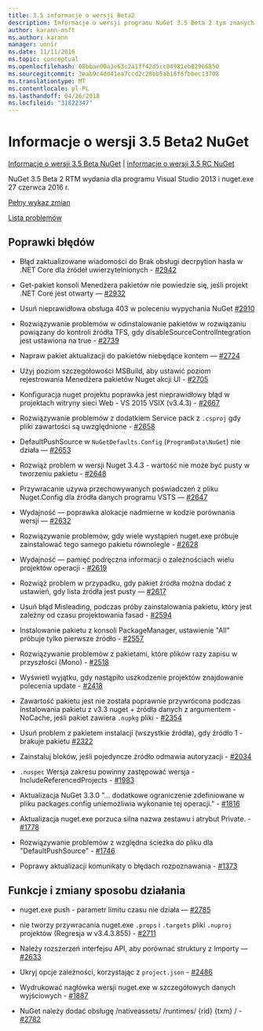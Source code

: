 ```yaml
---
title: 3.5 informacje o wersji Beta2
description: Informacje o wersji programu NuGet 3.5 Beta 2 tym znanych problemów, poprawki, dodatkowe funkcje i dcr.
author: karann-msft
ms.author: karann
manager: unnir
ms.date: 11/11/2016
ms.topic: conceptual
ms.openlocfilehash: 08bbae00a3e63c2a1ff42d5cc04981eb02966850
ms.sourcegitcommit: 3eab9c4dd41ea7ccd2c28bb5ab16f6fbbec13708
ms.translationtype: MT
ms.contentlocale: pl-PL
ms.lasthandoff: 04/26/2018
ms.locfileid: "31822347"
---
```

# <a name="nuget-35-beta2-release-notes"></a>Informacje o wersji 3.5 Beta2 NuGet

[Informacje o wersji 3.5 Beta NuGet](../release-notes/nuget-3.5-Beta.md) | [informacje o wersji 3.5 RC NuGet](../release-notes/nuget-3.5-RC.md)

NuGet 3.5 Beta 2 RTM wydania dla programu Visual Studio 2013 i nuget.exe 27 czerwca 2016 r.

[Pełny wykaz zmian](https://github.com/NuGet/NuGet.Client/compare/release-3.5.0-beta...release-3.5.0-beta2)

[Lista problemów](https://github.com/Nuget/Home/issues?q=is%3Aissue+milestone%3A%223.5+Beta2%22+is%3Aclosed)

## <a name="bug-fixes"></a>Poprawki błędów

* Błąd zaktualizowane wiadomości do Brak obsługi decrpytion hasła w .NET Core dla źródeł uwierzytelnionych - [#2942](https://github.com/NuGet/Home/issues/2942)

* Get-pakiet konsoli Menedżera pakietów nie powiedzie się, jeśli projekt .NET Core jest otwarty — [#2932](https://github.com/NuGet/Home/issues/2932)

* Usuń nieprawidłowa obsługa 403 w poleceniu wypychania NuGet [#2910](https://github.com/NuGet/Home/issues/2910)

* Rozwiązywanie problemów w odinstalowanie pakietów w rozwiązaniu powiązany do kontroli źródła TFS, gdy disableSourceControlIntegration jest ustawiona na true - [#2739](https://github.com/NuGet/Home/issues/2739)

* Napraw pakiet aktualizacji do pakietów niebędące kontem — [#2724](https://github.com/NuGet/Home/issues/2724)

* Użyj poziom szczegółowości MSBuild, aby ustawić poziom rejestrowania Menedżera pakietów Nuget akcji UI - [#2705](https://github.com/NuGet/Home/issues/2705)

* Konfiguracja nuget projektu poprawka jest nieprawidłowy błąd w projektach witryny sieci Web - VS 2015 VSIX (v3.4.3) - [#2667](https://github.com/NuGet/Home/issues/2667)

* Rozwiązywanie problemów z dodatkiem Service pack z `.csproj` gdy pliki zawartości są uwzględnione - [#2658](https://github.com/NuGet/Home/issues/2658)

* DefaultPushSource w `NuGetDefaults.Config` (`ProgramData\NuGet`) nie działa — [#2653](https://github.com/NuGet/Home/issues/2653)

* Rozwiąż problem w wersji Nuget 3.4.3 - wartość nie może być pusty w tworzeniu pakietu - [#2648](https://github.com/NuGet/Home/issues/2648)

* Przywracanie używa przechowywanych poświadczeń z pliku Nuget.Config dla źródła danych programu VSTS — [#2647](https://github.com/NuGet/Home/issues/2647)

* Wydajność — poprawka alokacje nadmierne w kodzie porównania wersji — [#2632](https://github.com/NuGet/Home/issues/2632)

* Rozwiązywanie problemów, gdy wiele wystąpień nuget.exe próbuje zainstalować tego samego pakietu równolegle - [#2628](https://github.com/NuGet/Home/issues/2628)

* Wydajność — pamięć podręczna informacji o zależnościach wielu projektów operacji - [#2619](https://github.com/NuGet/Home/issues/2619)

* Rozwiąż problem w przypadku, gdy pakiet źródła można dodać z ustawień, gdy lista źródła jest pusty — [#2617](https://github.com/NuGet/Home/issues/2617)

* Usuń błąd Misleading, podczas próby zainstalowania pakietu, który jest zależny od czasu projektowania fasad - [#2594](https://github.com/NuGet/Home/issues/2594)

* Instalowanie pakietu z konsoli PackageManager, ustawienie "All" próbuje tylko pierwsze źródło - [#2557](https://github.com/NuGet/Home/issues/2557)

* Rozwiązywanie problemów z pakietami, które plików razy zapisu w przyszłości (Mono) - [#2518](https://github.com/NuGet/Home/issues/2518)

* Wyświetl wyjątku, gdy nastąpiło uszkodzenie projektów znajdowanie polecenia update - [#2418](https://github.com/NuGet/Home/issues/2418)

* Zawartość pakietu jest nie została poprawnie przywrócona podczas instalowania pakietu z v3.3 nuget + źródła danych z argumentem - NoCache, jeśli pakiet zawiera `.nupkg` pliki - [#2354](https://github.com/NuGet/Home/issues/2354)

* Usuń problem z pakietem instalacji (wszystkie źródła), gdy źródło 1 - brakuje pakietu [#2322](https://github.com/NuGet/Home/issues/2322)

* Zainstaluj bloków, jeśli pojedyncze źródło odmawia autoryzacji - [#2034](https://github.com/NuGet/Home/issues/2034)

* `.nuspec` Wersja zakresu powinny zastępować wersja - IncludeReferencedProjects - [#1983](https://github.com/NuGet/Home/issues/1983)

* Aktualizacja NuGet 3.3.0 "... dodatkowe ograniczenie zdefiniowane w pliku packages.config uniemożliwia wykonanie tej operacji." - [#1816](https://github.com/NuGet/Home/issues/1816)

* Aktualizacja nuget.exe porzuca silna nazwa zestawu i atrybut Private. - [#1778](https://github.com/NuGet/Home/issues/1778)

* Rozwiązywanie problemów z względna ścieżka do pliku dla "DefaultPushSource" - [#1746](https://github.com/NuGet/Home/issues/1746)

* Poprawy aktualizacji komunikaty o błędach rozpoznawania - [#1373](https://github.com/NuGet/Home/issues/1373)

## <a name="features-and-behavior-changes"></a>Funkcje i zmiany sposobu działania

* nuget.exe push - parametr limitu czasu nie działa — [#2785](https://github.com/NuGet/Home/issues/2785)

* nie tworzy przywracania nuget.exe `.props` i `.targets` pliki `.nuproj` projektów (Regresja w v3.4.3.855) - [#2711](https://github.com/NuGet/Home/issues/2711)

* Należy rozszerzeń interfejsu API, aby porównać struktury z Importy — [#2633](https://github.com/NuGet/Home/issues/2633)

* Ukryj opcje zależności, korzystając z `project.json`  -  [#2486](https://github.com/NuGet/Home/issues/2486)

* Wydrukować nagłówka wersji nuget.exe w szczegółowych danych wyjściowych - [#1887](https://github.com/NuGet/Home/issues/1887)

* NuGet należy dodać obsługę /nativeassets/ /runtimes/ {rid} {txm} / - [#2782](https://github.com/NuGet/Home/issues/2782)